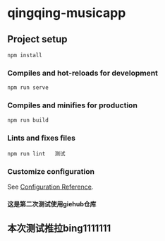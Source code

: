 # qingqing-musicapp

## Project setup
```
npm install
```

### Compiles and hot-reloads for development
```
npm run serve
```

### Compiles and minifies for production
```
npm run build
```

### Lints and fixes files
```
npm run lint   测试
```

### Customize configuration
See [Configuration Reference](https://cli.vuejs.org/config/).

#### 这是第二次测试使用giehub仓库

## 本次测试推拉bing1111111
